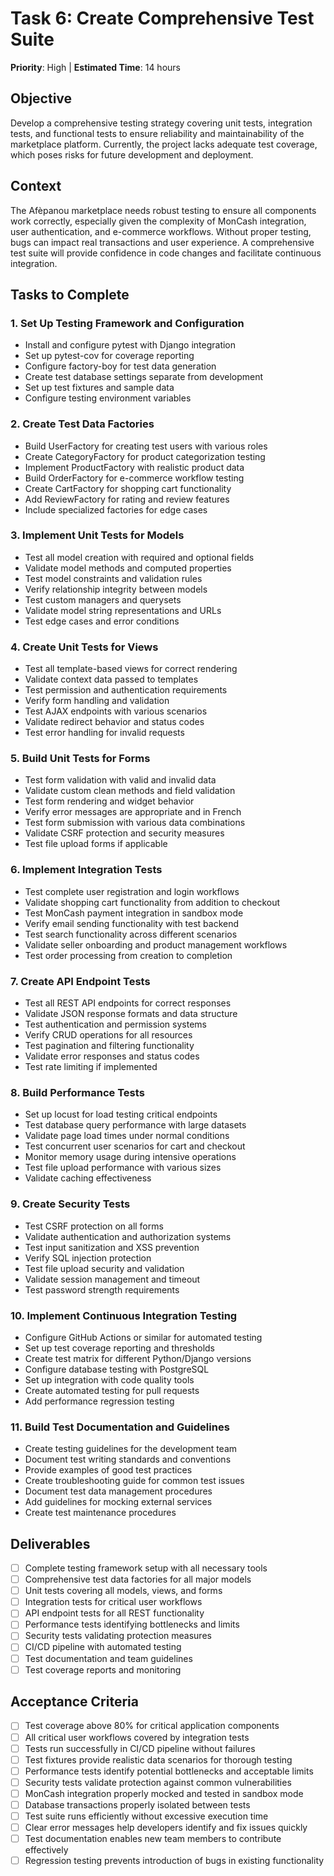 # Task 6: Create Comprehensive Test Suite

**Priority**: High | **Estimated Time**: 14 hours

## Objective

Develop a comprehensive testing strategy covering unit tests, integration tests, and functional tests to ensure reliability and maintainability of the marketplace platform. Currently, the project lacks adequate test coverage, which poses risks for future development and deployment.

## Context

The Afèpanou marketplace needs robust testing to ensure all components work correctly, especially given the complexity of MonCash integration, user authentication, and e-commerce workflows. Without proper testing, bugs can impact real transactions and user experience. A comprehensive test suite will provide confidence in code changes and facilitate continuous integration.

## Tasks to Complete

### 1. Set Up Testing Framework and Configuration
- Install and configure pytest with Django integration
- Set up pytest-cov for coverage reporting
- Configure factory-boy for test data generation
- Create test database settings separate from development
- Set up test fixtures and sample data
- Configure testing environment variables

### 2. Create Test Data Factories
- Build UserFactory for creating test users with various roles
- Create CategoryFactory for product categorization testing
- Implement ProductFactory with realistic product data
- Build OrderFactory for e-commerce workflow testing
- Create CartFactory for shopping cart functionality
- Add ReviewFactory for rating and review features
- Include specialized factories for edge cases

### 3. Implement Unit Tests for Models
- Test all model creation with required and optional fields
- Validate model methods and computed properties
- Test model constraints and validation rules
- Verify relationship integrity between models
- Test custom managers and querysets
- Validate model string representations and URLs
- Test edge cases and error conditions

### 4. Create Unit Tests for Views
- Test all template-based views for correct rendering
- Validate context data passed to templates
- Test permission and authentication requirements
- Verify form handling and validation
- Test AJAX endpoints with various scenarios
- Validate redirect behavior and status codes
- Test error handling for invalid requests

### 5. Build Unit Tests for Forms
- Test form validation with valid and invalid data
- Validate custom clean methods and field validation
- Test form rendering and widget behavior
- Verify error messages are appropriate and in French
- Test form submission with various data combinations
- Validate CSRF protection and security measures
- Test file upload forms if applicable

### 6. Implement Integration Tests
- Test complete user registration and login workflows
- Validate shopping cart functionality from addition to checkout
- Test MonCash payment integration in sandbox mode
- Verify email sending functionality with test backend
- Test search functionality across different scenarios
- Validate seller onboarding and product management workflows
- Test order processing from creation to completion

### 7. Create API Endpoint Tests
- Test all REST API endpoints for correct responses
- Validate JSON response formats and data structure
- Test authentication and permission systems
- Verify CRUD operations for all resources
- Test pagination and filtering functionality
- Validate error responses and status codes
- Test rate limiting if implemented

### 8. Build Performance Tests
- Set up locust for load testing critical endpoints
- Test database query performance with large datasets
- Validate page load times under normal conditions
- Test concurrent user scenarios for cart and checkout
- Monitor memory usage during intensive operations
- Test file upload performance with various sizes
- Validate caching effectiveness

### 9. Create Security Tests
- Test CSRF protection on all forms
- Validate authentication and authorization systems
- Test input sanitization and XSS prevention
- Verify SQL injection protection
- Test file upload security and validation
- Validate session management and timeout
- Test password strength requirements

### 10. Implement Continuous Integration Testing
- Configure GitHub Actions or similar for automated testing
- Set up test coverage reporting and thresholds
- Create test matrix for different Python/Django versions
- Configure database testing with PostgreSQL
- Set up integration with code quality tools
- Create automated testing for pull requests
- Add performance regression testing

### 11. Build Test Documentation and Guidelines
- Create testing guidelines for the development team
- Document test writing standards and conventions
- Provide examples of good test practices
- Create troubleshooting guide for common test issues
- Document test data management procedures
- Add guidelines for mocking external services
- Create test maintenance procedures

## Deliverables

- [ ] Complete testing framework setup with all necessary tools
- [ ] Comprehensive test data factories for all major models
- [ ] Unit tests covering all models, views, and forms
- [ ] Integration tests for critical user workflows
- [ ] API endpoint tests for all REST functionality
- [ ] Performance tests identifying bottlenecks and limits
- [ ] Security tests validating protection measures
- [ ] CI/CD pipeline with automated testing
- [ ] Test documentation and team guidelines
- [ ] Test coverage reports and monitoring

## Acceptance Criteria

- [ ] Test coverage above 80% for critical application components
- [ ] All critical user workflows covered by integration tests
- [ ] Tests run successfully in CI/CD pipeline without failures
- [ ] Test fixtures provide realistic data scenarios for thorough testing
- [ ] Performance tests identify potential bottlenecks and acceptable limits
- [ ] Security tests validate protection against common vulnerabilities
- [ ] MonCash integration properly mocked and tested in sandbox mode
- [ ] Database transactions properly isolated between tests
- [ ] Test suite runs efficiently without excessive execution time
- [ ] Clear error messages help developers identify and fix issues quickly
- [ ] Test documentation enables new team members to contribute effectively
- [ ] Regression testing prevents introduction of bugs in existing functionality